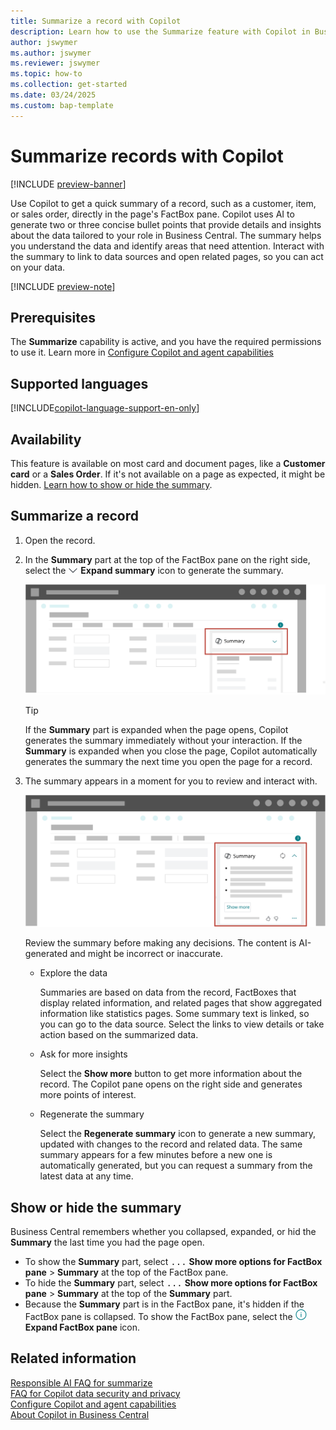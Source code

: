 ```yaml
---
title: Summarize a record with Copilot
description: Learn how to use the Summarize feature with Copilot in Business Central to get an overview of your data and identify what needs your attention.
author: jswymer
ms.author: jswymer
ms.reviewer: jswymer
ms.topic: how-to
ms.collection: get-started
ms.date: 03/24/2025
ms.custom: bap-template
---
```


# Summarize records with Copilot

[!INCLUDE [preview-banner](~/../shared-content/shared/preview-includes/preview-banner.md)]

Use Copilot to get a quick summary of a record, such as a customer, item, or sales order, directly in the page's FactBox pane. Copilot uses AI to generate two or three concise bullet points that provide details and insights about the data tailored to your role in Business Central. The summary helps you understand the data and identify areas that need attention. Interact with the summary to link to data sources and open related pages, so you can act on your data.

[!INCLUDE [preview-note](~/../shared-content/shared/preview-includes/production-ready-preview-dynamics365.md)]

## Prerequisites

The **Summarize** capability is active, and you have the required permissions to use it. Learn more in [Configure Copilot and agent capabilities](enable-ai.md)

## Supported languages

[!INCLUDE[copilot-language-support-en-only](includes/copilot-language-support-en-only.md)]

## Availability

This feature is available on most card and document pages, like a **Customer card** or a **Sales Order**. If it's not available on a page as expected, it might be hidden. [Learn how to show or hide the summary](#show-or-hide-the-summary).

## Summarize a record

1. Open the record.
1. In the **Summary** part at the top of the FactBox pane on the right side, select the ![Shows the down arrow head icon to expand the FactBox pane.](media/down-arrow-head.png) **Expand summary** icon to generate the summary.

   ![Shows the summary part in the FactBox pane.](media/summary-with-copilot-collapsed.svg)

   > [!TIP]
   > If the **Summary** part is expanded when the page opens, Copilot generates the summary immediately without your interaction. If the **Summary** is expanded when you close the page, Copilot automatically generates the summary the next time you open the page for a record.

1. The summary appears in a moment for you to review and interact with.

   ![Shows the summary part opened in the FactBox pane.](media/summary-with-copilot-opened.svg)

   Review the summary before making any decisions. The content is AI-generated and might be incorrect or inaccurate.

   - Explore the data

     Summaries are based on data from the record, FactBoxes that display related information, and related pages that show aggregated information like statistics pages. Some summary text is linked, so you can go to the data source. Select the links to view details or take action based on the summarized data.

   - Ask for more insights

     Select the **Show more** button to get more information about the record. The Copilot pane opens on the right side and generates more points of interest.

   - Regenerate the summary

     Select the **Regenerate summary** icon to generate a new summary, updated with changes to the record and related data. The same summary appears for a few minutes before a new one is automatically generated, but you can request a summary from the latest data at any time.

## Show or hide the summary

Business Central remembers whether you collapsed, expanded, or hid the **Summary** the last time you had the page open.

- To show the **Summary** part, select <kbd>...</kbd> **Show more options for FactBox pane** > **Summary** at the top of the FactBox pane.
- To hide the **Summary** part, select <kbd>...</kbd> **Show more options for FactBox pane** > **Summary** at the top of the **Summary** part.
- Because the **Summary** part is in the FactBox pane, it's hidden if the FactBox pane is collapsed. To show the FactBox pane, select the ![Shows the icon to expand the FactBox pane.](media/expand-factbox-icon.png) **Expand FactBox pane** icon.

## Related information

[Responsible AI FAQ for summarize](faqs-summarize.md)  
[FAQ for Copilot data security and privacy](/dynamics365/faqs-copilot-data-security-privacy?toc=/dynamics365/business-central/toc.json)  
[Configure Copilot and agent capabilities](enable-ai.md)  
[About Copilot in Business Central](copilot-overview.md)  
